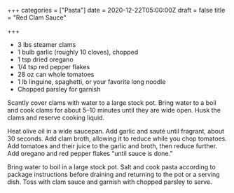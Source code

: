 +++
categories = ["Pasta"]
date = 2020-12-22T05:00:00Z
draft = false
title = "Red Clam Sauce"

+++
* 3 lbs steamer clams 
* 1 bulb garlic (roughly 10 cloves), chopped 
* 1 tsp dried oregano 
* 1/4 tsp red pepper flakes 
* 28 oz can whole tomatoes 
* 1 lb linguine, spaghetti, or your favorite long noodle 
* Chopped parsley for garnish

Scantly cover clams with water to a large stock pot. Bring water to a boil and cook clams for about 5–10 minutes until they are wide open. Husk the clams and reserve cooking liquid. 

Heat olive oil in a wide saucepan. Add garlic and sauté until fragrant, about 30 seconds. Add clam broth, allowing it to reduce while you chop tomatoes. Add tomatoes and their juice to the garlic and broth, then reduce further. Add oregano and red pepper flakes “until sauce is done.” 

Bring water to boil in a large stock pot. Salt and cook pasta according to package instructions before draining and returning to the pot or a serving dish. Toss with clam sauce and garnish with chopped parsley to serve.